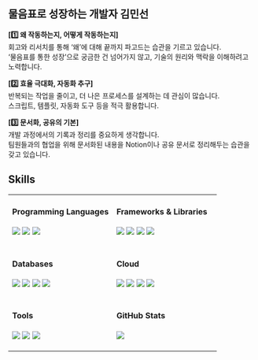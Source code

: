## 물음표로 성장하는 개발자 김민선

**[1️⃣ 왜 작동하는지, 어떻게 작동하는지]**<br>
회고와 리서치를 통해 ‘왜’에 대해 끝까지 파고드는 습관을 기르고 있습니다.<br>
‘물음표를 통한 성장’으로 궁금한 건 넘어가지 않고, 기술의 원리와 맥락을 이해하려고 노력합니다.

**[2️⃣ 효율 극대화, 자동화 추구]**<br>
반복되는 작업을 줄이고, 더 나은 프로세스를 설계하는 데 관심이 많습니다.<br>
스크립트, 템플릿, 자동화 도구 등을 적극 활용합니다.

**[3️⃣ 문서화, 공유의 기본]**<br>
개발 과정에서의 기록과 정리를 중요하게 생각합니다.<br>
팀원들과의 협업을 위해 문서화된 내용을 Notion이나 공유 문서로 정리해두는 습관을 갖고 있습니다.



## Skills
<table>
<tr>
  <!-- 1: Programming Languages -->
  <td width="50%" valign="top">
    <h4>Programming Languages</h4>
    <p>
      <img src="https://img.shields.io/badge/Python-3776AB?style=for-the-badge&logo=python&logoColor=white"/>
      <img src="https://img.shields.io/badge/C++-00599C?style=for-the-badge&logo=cplusplus&logoColor=white"/>
      <img src="https://img.shields.io/badge/Java-007396?style=for-the-badge&logo=java&logoColor=white"/>
    </p>
  </td>

  <!-- 2: Frameworks & Libraries -->
  <td width="50%" valign="top">
    <h4>Frameworks & Libraries</h4>
    <p>
      <img src="https://img.shields.io/badge/Spring-6DB33F?style=for-the-badge&logo=spring&logoColor=white"/>
      <img src="https://img.shields.io/badge/PyTorch-EE4C2C?style=for-the-badge&logo=pytorch&logoColor=white"/>
      <img src="https://img.shields.io/badge/OpenCV-5C3EE8?style=for-the-badge&logo=opencv&logoColor=white"/>
      <img src="https://img.shields.io/badge/Pandas-150458?style=for-the-badge&logo=pandas&logoColor=white"/>
    </p>
  </td>
</tr>

<tr>
  <!-- 3: Databases -->
  <td width="50%" valign="top">
    <h4>Databases</h4>
    <p>
      <img src="https://img.shields.io/badge/MySQL-4479A1?style=for-the-badge&logo=mysql&logoColor=white"/>
      <img src="https://img.shields.io/badge/PostgreSQL-4169E1?style=for-the-badge&logo=postgresql&logoColor=white"/>
      <img src="https://img.shields.io/badge/MongoDB-47A248?style=for-the-badge&logo=mongodb&logoColor=white"/>
      <img src="https://img.shields.io/badge/SQLite-003B57?style=for-the-badge&logo=sqlite&logoColor=white"/>
    </p>
  </td>

  <!-- 4: Cloud & Infra -->
  <td width="50%" valign="top">
    <h4>Cloud</h4>
    <p>
      <img src="https://img.shields.io/badge/AWS-232F3E?style=for-the-badge&logo=amazonaws&logoColor=white"/>
      <img src="https://img.shields.io/badge/GCP-4285F4?style=for-the-badge&logo=googlecloud&logoColor=white"/>
      <img src="https://img.shields.io/badge/Docker-2496ED?style=for-the-badge&logo=docker&logoColor=white"/>
      <img src="https://img.shields.io/badge/ELK%20Stack-005571?style=for-the-badge&logo=elasticstack&logoColor=white"/>
    </p>
  </td>
</tr>

<tr>
  <!-- 5: Tools -->
  <td width="50%" valign="top">
    <h4>Tools</h4>
    <p>
      <img src="https://img.shields.io/badge/Git-F05032?style=for-the-badge&logo=git&logoColor=white"/>
      <img src="https://img.shields.io/badge/Postman-FF6C37?style=for-the-badge&logo=postman&logoColor=white"/>
      <img src="https://img.shields.io/badge/Figma-F24E1E?style=for-the-badge&logo=figma&logoColor=white"/>
    </p>
  </td>

  <!-- 6: GitHub Stats -->
  <td width="50%" valign="top">
    <h4>GitHub Stats</h4>
    <img src="https://github-readme-stats.vercel.app/api?username=sunnyanna0&show_icons=true&theme=omni&count_private=true&hide=stars"/>
  </td>
</tr>
</table>
